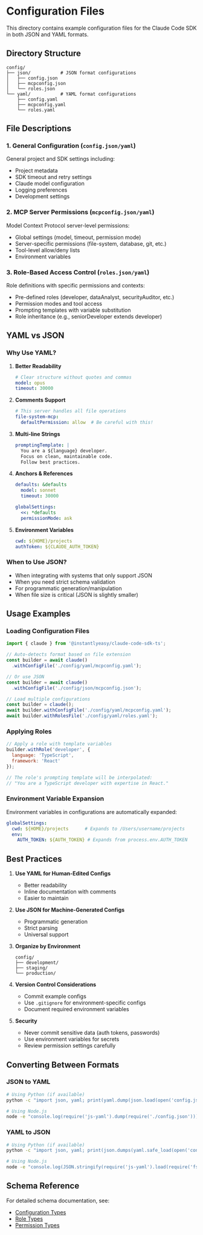 # Configuration Files

This directory contains example configuration files for the Claude Code SDK in both JSON and YAML formats.

## Directory Structure

```
config/
├── json/           # JSON format configurations
│   ├── config.json
│   ├── mcpconfig.json
│   └── roles.json
└── yaml/           # YAML format configurations
    ├── config.yaml
    ├── mcpconfig.yaml
    └── roles.yaml
```

## File Descriptions

### 1. General Configuration (`config.json/yaml`)
General project and SDK settings including:
- Project metadata
- SDK timeout and retry settings
- Claude model configuration
- Logging preferences
- Development settings

### 2. MCP Server Permissions (`mcpconfig.json/yaml`)
Model Context Protocol server-level permissions:
- Global settings (model, timeout, permission mode)
- Server-specific permissions (file-system, database, git, etc.)
- Tool-level allow/deny lists
- Environment variables

### 3. Role-Based Access Control (`roles.json/yaml`)
Role definitions with specific permissions and contexts:
- Pre-defined roles (developer, dataAnalyst, securityAuditor, etc.)
- Permission modes and tool access
- Prompting templates with variable substitution
- Role inheritance (e.g., seniorDeveloper extends developer)

## YAML vs JSON

### Why Use YAML?

1. **Better Readability**
   ```yaml
   # Clear structure without quotes and commas
   model: opus
   timeout: 30000
   ```

2. **Comments Support**
   ```yaml
   # This server handles all file operations
   file-system-mcp:
     defaultPermission: allow  # Be careful with this!
   ```

3. **Multi-line Strings**
   ```yaml
   promptingTemplate: |
     You are a ${language} developer.
     Focus on clean, maintainable code.
     Follow best practices.
   ```

4. **Anchors & References**
   ```yaml
   defaults: &defaults
     model: sonnet
     timeout: 30000
   
   globalSettings:
     <<: *defaults
     permissionMode: ask
   ```

5. **Environment Variables**
   ```yaml
   cwd: ${HOME}/projects
   authToken: ${CLAUDE_AUTH_TOKEN}
   ```

### When to Use JSON?

- When integrating with systems that only support JSON
- When you need strict schema validation
- For programmatic generation/manipulation
- When file size is critical (JSON is slightly smaller)

## Usage Examples

### Loading Configuration Files

```javascript
import { claude } from '@instantlyeasy/claude-code-sdk-ts';

// Auto-detects format based on file extension
const builder = await claude()
  .withConfigFile('./config/yaml/mcpconfig.yaml');

// Or use JSON
const builder = await claude()
  .withConfigFile('./config/json/mcpconfig.json');

// Load multiple configurations
const builder = claude();
await builder.withConfigFile('./config/yaml/mcpconfig.yaml');
await builder.withRolesFile('./config/yaml/roles.yaml');
```

### Applying Roles

```javascript
// Apply a role with template variables
builder.withRole('developer', {
  language: 'TypeScript',
  framework: 'React'
});

// The role's prompting template will be interpolated:
// "You are a TypeScript developer with expertise in React."
```

### Environment Variable Expansion

Environment variables in configurations are automatically expanded:

```yaml
globalSettings:
  cwd: ${HOME}/projects      # Expands to /Users/username/projects
  env:
    AUTH_TOKEN: ${AUTH_TOKEN} # Expands from process.env.AUTH_TOKEN
```

## Best Practices

1. **Use YAML for Human-Edited Configs**
   - Better readability
   - Inline documentation with comments
   - Easier to maintain

2. **Use JSON for Machine-Generated Configs**
   - Programmatic generation
   - Strict parsing
   - Universal support

3. **Organize by Environment**
   ```
   config/
   ├── development/
   ├── staging/
   └── production/
   ```

4. **Version Control Considerations**
   - Commit example configs
   - Use `.gitignore` for environment-specific configs
   - Document required environment variables

5. **Security**
   - Never commit sensitive data (auth tokens, passwords)
   - Use environment variables for secrets
   - Review permission settings carefully

## Converting Between Formats

### JSON to YAML
```bash
# Using Python (if available)
python -c "import json, yaml; print(yaml.dump(json.load(open('config.json'))))" > config.yaml

# Using Node.js
node -e "console.log(require('js-yaml').dump(require('./config.json')))" > config.yaml
```

### YAML to JSON
```bash
# Using Python (if available)
python -c "import json, yaml; print(json.dumps(yaml.safe_load(open('config.yaml')), indent=2))" > config.json

# Using Node.js
node -e "console.log(JSON.stringify(require('js-yaml').load(require('fs').readFileSync('./config.yaml', 'utf8')), null, 2))" > config.json
```

## Schema Reference

For detailed schema documentation, see:
- [Configuration Types](../../src/types/config.ts)
- [Role Types](../../src/types/roles.ts)
- [Permission Types](../../src/types/permissions.ts)